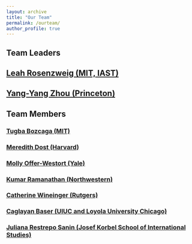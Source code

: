 ```yaml
---
layout: archive
title: "Our Team"
permalink: /ourteam/
author_profile: true
---
```


## Team Leaders

## [Leah Rosenzweig (MIT, IAST)](www.leahrosenzweig.com)

## [Yang-Yang Zhou (Princeton)](www.yangyangzhou.com)

## Team Members
### [Tugba Bozcaga (MIT)](www.tugbabozcaga.com)
### [Meredith Dost (Harvard)](mgdost@g.harvard.edu)
### [Molly Offer-Westort (Yale)](mollyow.github.io)
### [Kumar Ramanathan (Northwestern)](www.kumarramanathan.com)
### [Catherine Wineinger (Rutgers)](www.catherinewineinger.com)
### [Caglayan Baser (UIUC and Loyola University Chicago)](www.caglayanbaser.com)
### [Juliana Restrepo Sanin (Josef Korbel School of International Studies)](jrestreposanin.com)

[www.leahrosenzweig.com]: www.leahrosenzweig.com
[www.yangyangzhou.com]: www.yangyangzhou.com
[www.tugbabozcaga.com]: www.tugbabozcaga.com
[mgdost@g.harvard.edu]: mgdost@g.harvard.edu
[mollyow.github.io]: mollyow.github.io
[www.kumarramanathan.com]: www.kumarramanathan.com
[www.catherinewineinger.com]: www.catherinewineinger.com
[www.caglayanbaser.com]: www.caglayanbaser.com
[jrestreposanin.com]: [jrestreposanin.com]
